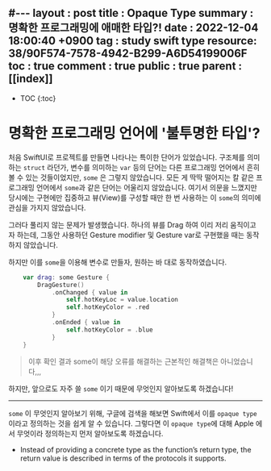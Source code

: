 #---
layout  : post
title   : Opaque Type 
summary : 명확한 프로그래밍에 애매한 타입?! 
date    : 2022-12-04 18:00:40 +0900
tag     : study swift type 
resource: 38/90F574-7578-4942-B299-A6D54199006F
toc     : true
comment : true
public  : true
parent  : [[index]]
---
* TOC
{:toc}


# 명확한 프로그래밍 언어에 '불투명한 타입'?

처음 SwiftUI로 프로젝트를 만들면 나타나는 특이한 단어가 있었습니다.
구조체를 의미하는 `struct` 라던가, 변수를 의미하는 `var` 등의 단어는 다른 프로그래밍 언어에서 흔히 볼 수 있는 것들이었지만, `some` 은 그렇지 않았습니다.
모든 게 딱딱 떨어지는 칼 같은 프로그래밍 언어에서 `some`과 같은 단어는 어울리지 않았습니다.
여기서 의문을 느꼈지만 당시에는 구현에만 집중하고 뷰(View)를 구성할 때만 한 번 사용하는 이 `some`의 의미에 관심을 가지지 않았습니다.

그러다 풀리지 않는 문제가 발생했습니다. 하나의 뷰를 Drag 하여 이리 저리 움직이고자 하는데, 그동안 사용하던 Gesture modifier 및 Gesture var로 구현했을 때는 동작하지 않았습니다.


하지만 이를 `some`을 이용해 변수로 만들자, 원하는 바 대로 동작하였습니다.
```swift
    var drag: some Gesture {
        DragGesture()
            .onChanged { value in
                self.hotKeyLoc = value.location
                self.hotKeyColor = .red
            }
            .onEnded { value in
                self.hotKeyColor = .blue
            }
    }
```

> 이후 확인 결과 some이 해당 오류를 해결하는 근본적인 해결책은 아니었습니다,,,

하지만, 앞으로도 자주 쓸 `some` 이기 때문에 무엇인지 알아보도록 하겠습니다!

***


`some` 이 무엇인지 알아보기 위해, 구글에 검색을 해보면 Swift에서 이를 `opaque type` 이라고 정의하는 것을 쉽게 알 수 있습니다.
그렇다면 이 `opaque type`에 대해 Apple 에서 무엇이라 정의하는지 먼저 알아보도록 하겠습니다.

- Instead of providing a concrete type as the function’s return type, the return value is described in terms of the protocols it supports.
